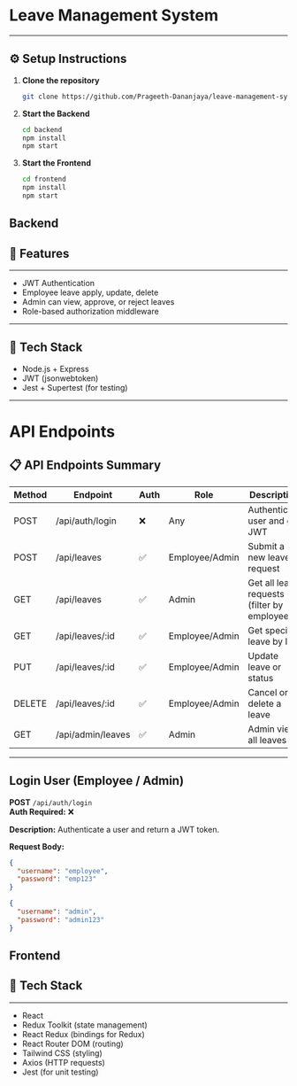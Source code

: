 # Leave Management System

---

## ⚙️ Setup Instructions

1. **Clone the repository**

   ```bash
   git clone https://github.com/Prageeth-Dananjaya/leave-management-system.git

   ```

2. **Start the Backend**

   ```bash
   cd backend
   npm install
   npm start

   ```

3. **Start the Frontend**
   ```bash
   cd frontend
   npm install
   npm start
   ```

## Backend

## 🚀 Features

---

- JWT Authentication
- Employee leave apply, update, delete
- Admin can view, approve, or reject leaves
- Role-based authorization middleware

---

## 🧩 Tech Stack

- Node.js + Express
- JWT (jsonwebtoken)
- Jest + Supertest (for testing)

---

# API Endpoints

## 📋 API Endpoints Summary

| Method | Endpoint          | Auth | Role           | Description                                 |
| ------ | ----------------- | ---- | -------------- | ------------------------------------------- |
| POST   | /api/auth/login   | ❌   | Any            | Authenticate user and get JWT               |
| POST   | /api/leaves       | ✅   | Employee/Admin | Submit a new leave request                  |
| GET    | /api/leaves       | ✅   | Admin          | Get all leave requests (filter by employee) |
| GET    | /api/leaves/:id   | ✅   | Employee/Admin | Get specific leave by ID                    |
| PUT    | /api/leaves/:id   | ✅   | Employee/Admin | Update leave or status                      |
| DELETE | /api/leaves/:id   | ✅   | Employee/Admin | Cancel or delete a leave                    |
| GET    | /api/admin/leaves | ✅   | Admin          | Admin view all leaves                       |

---

## Login User (Employee / Admin)

**POST** `/api/auth/login`  
**Auth Required:** ❌

**Description:** Authenticate a user and return a JWT token.

**Request Body:**

```json
{
  "username": "employee",
  "password": "emp123"
}
```

```json
{
  "username": "admin",
  "password": "admin123"
}
```

## Frontend

## 🧩 Tech Stack

---

- React
- Redux Toolkit (state management)
- React Redux (bindings for Redux)
- React Router DOM (routing)
- Tailwind CSS (styling)
- Axios (HTTP requests)
- Jest (for unit testing)
